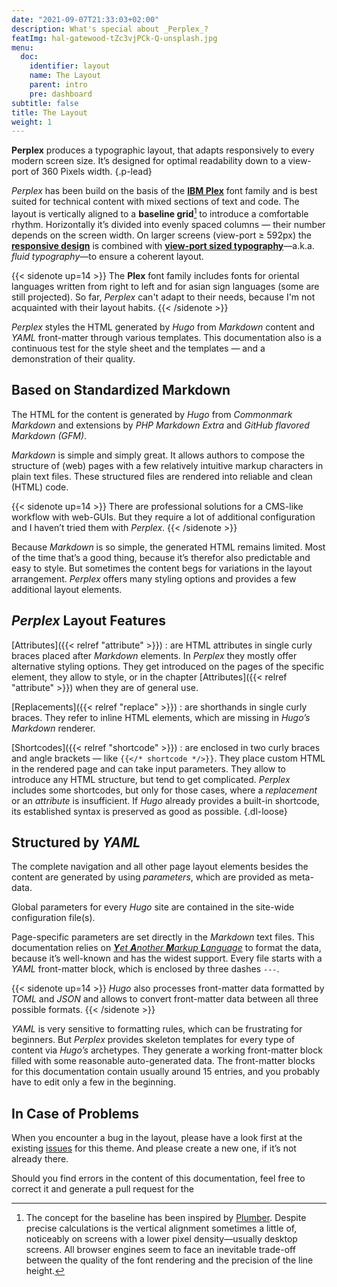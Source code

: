 ```yaml
---
date: "2021-09-07T21:33:03+02:00"
description: What's special about _Perplex_?
featImg: hal-gatewood-tZc3vjPCk-Q-unsplash.jpg
menu:
  doc:
    identifier: layout
    name: The Layout
    parent: intro
    pre: dashboard
subtitle: false
title: The Layout
weight: 1
---
```


**Perplex** produces a typographic layout, that adapts responsively to every modern screen size. It’s designed for optimal readability down to a view-port of 360 Pixels width.
{.p-lead} <!--more-->

_Perplex_ has been build on the basis of the [**IBM Plex**][plex] font family and is best suited for technical content with mixed sections of text and code. The layout is vertically aligned to a **baseline grid**[^1] to introduce a comfortable rhythm. Horizontally it’s divided into evenly spaced columns — their number depends on the screen width. On larger screens (view-port &ge; 592px) the [**responsive design**][rd] is combined with [**view-port sized typography**][ptres]—a.k.a. _fluid typography_—to ensure a coherent layout.

{{< sidenote up=14 >}}
The **Plex** font family includes fonts for oriental languages written from right to left and for asian sign languages (some are still projected). So far, _Perplex_ can't adapt to their needs, because I'm not acquainted with their layout habits.
{{< /sidenote >}}

_Perplex_ styles the HTML generated by _Hugo_ from _Markdown_ content and _YAML_ front-matter through various templates. This documentation also is a continuous test for the style sheet and the templates — and a demonstration of their quality.

## Based on Standardized Markdown

The HTML for the content is generated by _Hugo_ from *Commonmark Markdown* and extensions by *PHP Markdown Extra* and *GitHub flavored Markdown (GFM)*.

_Markdown_ is simple and simply great. It allows authors to compose the structure of (web) pages with a few relatively intuitive markup characters in plain text files. These structured files are rendered into reliable and clean (HTML) code.

{{< sidenote up=14 >}}
There are professional solutions for a CMS-like workflow with web-GUIs. But they require a lot of additional configuration and I haven’t tried them with _Perplex_.
{{< /sidenote >}}

Because _Markdown_ is so simple, the generated HTML remains limited. Most of the time that’s a good thing, because it’s therefor also predictable and easy to style. But sometimes the content begs for variations in the layout arrangement. _Perplex_ offers many styling options and provides a few additional layout elements.

## _Perplex_ Layout Features

[Attributes]({{< relref "attribute" >}})
: are HTML attributes in single curly braces placed after _Markdown_ elements. In _Perplex_ they mostly offer alternative styling options. They get introduced on the pages of the specific element, they allow to style, or in the chapter [Attributes]({{< relref "attribute" >}}) when they are of general use.

[Replacements]({{< relref "replace" >}})
: are shorthands in single curly braces. They refer to inline HTML elements, which are missing in _Hugo’s_ _Markdown_ renderer.

[Shortcodes]({{< relref "shortcode" >}})
: are enclosed in two curly braces and angle brackets — like `{{</* shortcode */>}}`. They place custom HTML in the rendered page and can take input parameters. They allow to introduce any HTML structure, but tend to get complicated. _Perplex_ includes some shortcodes, but only for those cases, where a *replacement* or an *attribute* is insufficient. If _Hugo_ already provides a built-in shortcode, its established syntax is preserved as good as possible.
{.dl-loose}

## Structured by _YAML_

The complete navigation and all other page layout elements besides the content are generated by using _parameters_, which are provided as meta-data.

Global parameters for every _Hugo_ site are contained in the site-wide configuration file(s).

Page-specific parameters are set directly in the _Markdown_ text files. This documentation relies on [_**Y**et **A**nother **M**arkup **L**anguage_](https://yaml.org) to format the data, because it’s well-known and has the widest support. Every file starts with a _YAML_ front-matter block, which is enclosed by three dashes `---`.

{{< sidenote up=14 >}}
_Hugo_ also processes front-matter data formatted by _TOML_ and _JSON_ and allows to convert front-matter data between all three possible formats.
{{< /sidenote >}}

_YAML_ is very sensitive to formatting rules, which can be frustrating for beginners. But _Perplex_ provides skeleton templates for every type of content via _Hugo’s_ archetypes. They generate a working front-matter block filled with some reasonable auto-generated data. The front-matter blocks for this documentation contain usually around 15 entries, and you probably have to edit only a few in the beginning.


## In Case of Problems

When you encounter a bug in the layout, please have a look first at the existing [issues][issue] for this theme. And please create a new one, if it’s not already there.

Should you find errors in the content of this documentation, feel free to correct it and generate a pull request for the

[^1]: The concept for the baseline has been inspired by [Plumber][plumber]. Despite precise calculations is the vertical alignment sometimes a little of, noticeably on screens with a lower pixel density—usually desktop screens. All browser engines seem to face an inevitable trade-off between the quality of the font rendering and the precision of the line height.

[plumber]: https://jamonserrano.github.io/plumber-sass/
[plex]: https://ibm.com/plex
[rd]: https://alistapart.com/article/responsive-web-design/
[ptres]: https://practicaltypography.com/responsive-web-design.html
[issue]: https://github.com/bowman2001/perplex/issues
